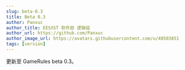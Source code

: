 ```yaml
---
slug: beta-0.3
title: Beta 0.3
author: Panxuc
author_title: EESΛST 软件部 逻辑组
author_url: https://github.com/Panxuc
author_image_url: https://avatars.githubusercontent.com/u/48503851
tags: [version]
---
```


更新至 GameRules beta 0.3。